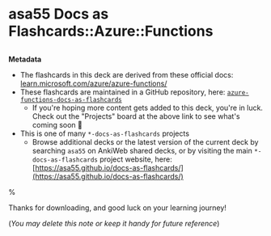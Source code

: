 # asa55 Docs as Flashcards::Azure::Functions

##

**Metadata**

- The flashcards in this deck are derived from these official docs: [learn.microsoft.com/azure/azure-functions/](https://learn.microsoft.com/en-us/azure/azure-functions/)
- These flashcards are maintained in a GitHub repository, here: [`azure-functions-docs-as-flashcards`](https://github.com/asa55/azure-functions-docs-as-flashcards)
  - If you're hoping more content gets added to this deck, you're in luck. Check out the "Projects" board at the above link to see what's coming soon 🚀
- This is one of many `*-docs-as-flashcards` projects
  - Browse additional decks or the latest version of the current deck by searching `asa55` on AnkiWeb shared decks, or by visiting the main `*-docs-as-flashcards` project website, here: [https://asa55.github.io/docs-as-flashcards/](https://asa55.github.io/docs-as-flashcards/)

%

Thanks for downloading, and good luck on your learning journey!

(_You may delete this note or keep it handy for future reference_)
